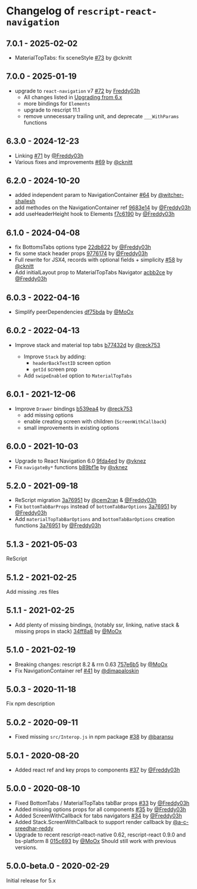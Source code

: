 # Changelog of `rescript-react-navigation`

## 7.0.1 - 2025-02-02

- MaterialTopTabs: fix sceneStyle [#73](https://github.com/rescript-react-native/rescript-react-navigation/pull/73) by @cknitt

## 7.0.0 - 2025-01-19

- upgrade to `react-navigation` v7 [#72](https://github.com/rescript-react-native/rescript-react-navigation/pull/72) by [Freddy03h](https://github.com/Freddy03h)
  - All changes listed in [Upgrading from 6.x](https://reactnavigation.org/docs/upgrading-from-6.x/)
  - more bindings for `Elements`
  - upgrade to rescript 11.1
  - remove unnecessary trailing unit, and deprecate `___WithParams` functions

## 6.3.0 - 2024-12-23

- Linking [#71](https://github.com/rescript-react-native/rescript-react-navigation/pull/71) by [@Freddy03h](https://github.com/Freddy03h)
- Various fixes and improvements [#69](https://github.com/rescript-react-native/rescript-react-navigation/pull/69) by [@cknitt](https://github.com/cknitt)

## 6.2.0 - 2024-10-20

- added independent param to NavigationContainer [#64](https://github.com/rescript-react-native/rescript-react-navigation/pull/64) by [@witcher-shailesh](https://github.com/witcher-shailesh)
- add methodes on the NavigationContainer ref [9683e14](https://github.com/rescript-react-native/rescript-react-navigation/commit/9683e140d63dccbd14867180a26e58d86f5b65df) by [@Freddy03h](https://github.com/Freddy03h)
- add useHeaderHeight hook to Elements [f7c6190](https://github.com/rescript-react-native/rescript-react-navigation/commit/f7c61906df8d9a09e0372e3a5f12e856619ae634) by [@Freddy03h](https://github.com/Freddy03h)

## 6.1.0 - 2024-04-08

- fix BottomsTabs options type [22db822](https://github.com/rescript-react-native/rescript-react-navigation/commit/22db8227688dd08f7e36810351ca3b646dcb0f1a) by [@Freddy03h](https://github.com/Freddy03h)
- fix some stack header props [9776174](https://github.com/rescript-react-native/rescript-react-navigation/commit/9776174ca6b030f8fcb6b4142d5d41c57519a00d) by [@Freddy03h](https://github.com/Freddy03h)
- Full rewrite for JSX4, records with optional fields + simplicity [#58](https://github.com/rescript-react-native/rescript-react-navigation/pull/58) by [@cknitt](https://github.com/cknitt)
- Add initialLayout prop to MaterialTopTabs Navigator [acbb2ce](https://github.com/rescript-react-native/rescript-react-navigation/commit/acbb2cec4ab7054fa185ed8b79fdd9d0e9dd9a2a) by [@Freddy03h](https://github.com/Freddy03h)

## 6.0.3 - 2022-04-16

- Simplify peerDependencies [df75bda](https://github.com/rescript-react-native/rescript-react-navigation/commit/df75bda) by [@MoOx](https://github.com/MoOx)

## 6.0.2 - 2022-04-13

- Improve stack and material top tabs [b77432d](https://github.com/rescript-react-native/rescript-react-navigation/commit/b77432d) by [@reck753](https://github.com/reck753)

  - Improve `Stack` by adding:
    - `headerBackTestID` screen option
    - `getId` screen prop
  - Add `swipeEnabled` option to `MaterialTopTabs`

## 6.0.1 - 2021-12-06

- Improve `Drawer` bindings [b539ea4](https://github.com/rescript-react-native/rescript-react-navigation/commit/b539ea4) by [@reck753](https://github.com/reck753)
  - add missing options
  - enable creating screen with children (`ScreenWithCallback`)
  - small improvements in existing options

## 6.0.0 - 2021-10-03

- Upgrade to React Navigation 6.0 [9fda4ed](https://github.com/rescript-react-native/rescript-react-navigation/commit/9fda4ed) by [@vknez](https://github.com/vknez)
- Fix `navigateBy*` functions [b89bf1e](https://github.com/rescript-react-native/rescript-react-navigation/commit/b89bf1e) by [@vknez](https://github.com/vknez)

## 5.2.0 - 2021-09-18

- ReScript migration [3a76951](https://github.com/rescript-react-native/rescript-react-navigation/commit/3a76951) by [@cem2ran](https://github.com/cem2ran) & [@Freddy03h](https://github.com/Freddy03h)
- Fix `bottomTabBarProps` instead of `bottomTabBarOptions` [3a76951](https://github.com/rescript-react-native/rescript-react-navigation/commit/3a76951) by [@Freddy03h](https://github.com/Freddy03h)
- Add `materialTopTabBarOptions` and `bottomTabBarOptions` creation functions [3a76951](https://github.com/rescript-react-native/rescript-react-navigation/commit/3a76951) by [@Freddy03h](https://github.com/Freddy03h)

## 5.1.3 - 2021-05-03

ReScript

## 5.1.2 - 2021-02-25

Add missing .res files

## 5.1.1 - 2021-02-25

- Add plenty of missing bindings, (notably ssr, linking, native stack & missing props in stack) [34ff8a8](https://github.com/rescript-react-native/rescript-react-navigation/commit/34ff8a8) by [@MoOx](https://github.com/MoOx)

## 5.1.0 - 2021-02-19

- Breaking changes: rescript 8.2 & rrn 0.63 [757e6b5](https://github.com/rescript-react-native/rescript-react-navigation/commit/757e6b5) by [@MoOx](https://github.com/MoOx)
- Fix NavigationContainer ref [#41](https://github.com/rescript-react-native/rescript-react-navigation/pull/41) by [@dimapaloskin](https://github.com/dimapaloskin)

## 5.0.3 - 2020-11-18

Fix npm description

## 5.0.2 - 2020-09-11

- Fixed missing `src/Interop.js` in npm package [#38](https://github.com/rescript-react-native/rescript-react-navigation/pull/38) by [@baransu](https://github.com/baransu)

## 5.0.1 - 2020-08-20

- Added react ref and key props to components [#37](https://github.com/rescript-react-native/rescript-react-navigation/pull/37) by [@Freddy03h](https://github.com/Freddy03h)

## 5.0.0 - 2020-08-10

- Fixed BottomTabs / MaterialTopTabs tabBar props [#33](https://github.com/rescript-react-native/rescript-react-navigation/pull/33) by [@Freddy03h](https://github.com/Freddy03h)
- Added missing options props for all components [#35](https://github.com/rescript-react-native/rescript-react-navigation/pull/35) by [@Freddy03h](https://github.com/Freddy03h)
- Added ScreenWithCallback for tabs navigators [#34](https://github.com/rescript-react-native/rescript-react-navigation/pull/34) by [@Freddy03h](https://github.com/Freddy03h)
- Added Stack.ScreenWithCallback to support render callback by [@a-c-sreedhar-reddy ](https://github.com/a-c-sreedhar-reddy)
- Upgrade to recent rescript-react-native 0.62, rescript-react 0.9.0 and bs-platform 8 [015c693](https://github.com/rescript-react-native/rescript-react-navigation/commit/015c693) by [@MoOx](https://github.com/MoOx)
  Should still work with previous versions.

## 5.0.0-beta.0 - 2020-02-29

Initial release for 5.x

